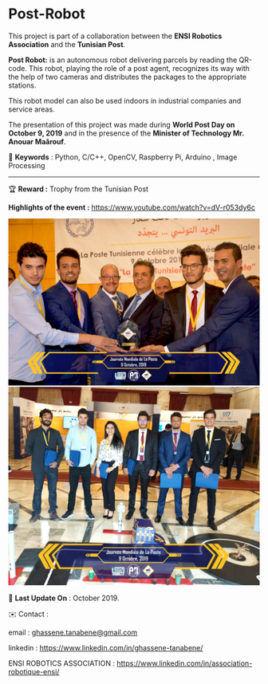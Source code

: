 # Post-Robot

This project is part of a collaboration between the **ENSI Robotics Association** and the **Tunisian Post**.

**Post Robot:** is an autonomous robot delivering parcels by reading the QR-code. This robot, playing the role of a post agent, recognizes its way with the help of two cameras and distributes the packages to the appropriate stations.

This robot model can also be used indoors in industrial companies and service areas.

The presentation of this project was made during **World Post Day on October 9, 2019** and in the presence of the **Minister of Technology Mr. Anouar Maârouf**.


📍 **Keywords** : Python, C/C++, OpenCV, Raspberry Pi, Arduino , Image Processing

<hr>


🏆 **Reward :** 
Trophy from the Tunisian Post

**Highlights of the event :** https://www.youtube.com/watch?v=dV-r053dy6c

<img src="1.jpg">

<img src="2.jpg">


📅 **Last Update On** : October 2019.


✉️ Contact :

email : ghassene.tanabene@gmail.com

linkedin : https://www.linkedin.com/in/ghassene-tanabene/

ENSI ROBOTICS ASSOCIATION : https://www.linkedin.com/in/association-robotique-ensi/
